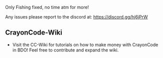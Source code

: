 Only Fishing fixed, no time atm for more!

Any issues please report to the discord at: https://discord.gg/hj6jPrW

## CrayonCode-Wiki

* Visit the CC-Wiki for tutorials on how to make money with CrayonCode in BDO! Feel free to contribute and expand the wiki.
